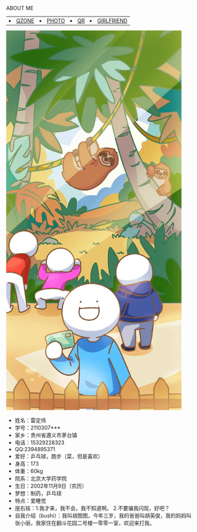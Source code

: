 
  <body>
  <div class="con"> 
    <div class="blog">ABOUT ME</div>
    <div class="menu">
      <table>
      <ul>
        <tr><td><li><a href="https://user.qzone.qq.com/2394895371">QZONE</a></li></td>
        <td><li><a href="photo.jpg.jpg">PHOTO</a></li></td>
        <td><li><a href="QR.jpg.jpg">QR</a></li></td>
        <td><li><a href="girlfriend.jpg.jpg">GIRLFRIEND</a></li></td>
      </ul>
        </tr>
      </table>  
    <div class="right">
      <img src="xiaolan1.jpg.jpg">
      <ul>
        <li>姓名：雷定伟
        </li>
        <li>学号：2110307***
        </li>
        <li>家乡：贵州省遵义市茅台镇
        </a></li>
        <li>电话：15329228323
        </li>
        <li>QQ:2394895371
        </li>
        <li>爱好：乒乓球，跑步（菜，但是喜欢）
        </li>
        <li>身高：173
        </li>
        <li>体重：60kg
        </li>
        <li>院系：北京大学药学院
        </li>
        <li>生日：2002年11月9日（农历）
        </li>
        <li>梦想：制药，乒乓球
        </li>
        <li>特点：爱睡觉
        </li>
        <li>座右铭：1.我才来，我不会，我不知道啊。
          2.不要骗我闪现，好吧？
        </li>
        <li>自我介绍（bushi）：我叫胡图图，今年三岁，我的爸爸叫胡英俊，我的妈妈叫张小丽，我家住在翻斗花园二号楼一零零一室，欢迎来打我。</li>
      </ul>
    </div>







